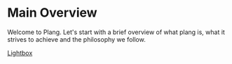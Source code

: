 # Main Overview

Welcome to Plang. Let's start with a brief overview of what plang is, what it strives to achieve and the philosophy we follow.

[Lightbox](https://www.draw.io/?lightbox=1&highlight=0000ff&edit=_blank&layers=1&nav=1&title=Untitled%20Diagram.xml#RtZZNk9owDIZ%2FTY7thBiYcOxSuj20J3am3aOxlcRdJ2KMgdBfX4fIm3iT7NAO5cBYr%2BQPPZINEVuX9aPh%2B%2BI7StBREss6Yp%2BjJFmtEvfdCJdWSJdxK%2BRGyVaadcJW%2FQYSfdhRSTgEgRZRW7UPRYFVBcIGGjcGz2FYhjrcdc9zGAhbwfVQ%2FaGkLSiLRdzpX0Hlhd95FpNnx8VLbvBY0X5RwrLrp3WX3K9F8YeCSzz3JLaJ2Nog2nZU1mvQDVqPrZ33ZcL7em4Dlb1lAluJVMpsycWSrfhu%2BYHRuezFswDp0JCJxhaYY8X1plMfrvlCs2LsrMKW2g1nbgi1sj8b%2BeOCrGfvqay59FyN%2BUwL%2FAJrL9QT%2FGjRSd2%2B3xD3tMYwV0r%2FgEcjYCJB307c5GAnYqh7m8x7CxPBR8AS3HFdgAHNrTqFTcOp9%2FLXuI6%2FG1AJbiwHrXni%2Bki7PMHBDmrUVaABcy6Uhe2eXxmc3QUNq5Iprdeo0VznMskhzYTTD9bgC%2FQ8S5HCLnuP9AmMhfpdRuRl%2FobQi5B4%2B9zdr5m%2FFUXvbvmX465YkwHWkb7X2j038Nc8s1SAGOW5SxfzRXwnnquQJ0tu5JnegecQ3xPUw660jRigCpFUWMEbfiRxrfLKmcIBAqc%2FNGCUe58%2FkaNUUuqp2kywHCE%2BiXe%2BeNOuI3jnI3STe3TrgO6%2F9%2BYdULirG3ba7P91mjO7376rr%2Ff%2Fgm3%2BAA%3D%3D)
